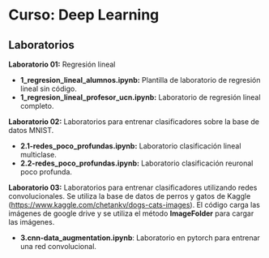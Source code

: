 # Curso: Deep Learning

## Laboratorios

**Laboratorio 01:** Regresión lineal 
*    **1_regresion_lineal_alumnos.ipynb:** Plantilla de laboratorio de regresión lineal sin código.
*    **1_regresion_lineal_profesor_ucn.ipynb:** Laboratorio de regresión lineal completo.

**Laboratorio 02:** Laboratorios para entrenar clasificadores sobre la base de datos MNIST.
*    **2.1-redes_poco_profundas.ipynb:** Laboratorio clasificación lineal multiclase.
*    **2.2-redes_poco_profundas.ipynb:** Laboratorio clasificación reuronal poco profunda.


**Laboratorio 03:** Laboratorios para entrenar clasificadores utilizando redes convolucionales. Se utiliza la base de datos de perros y gatos de Kaggle (https://www.kaggle.com/chetankv/dogs-cats-images). El código carga las imágenes de google drive y se utiliza el método **ImageFolder** para cargar las imágenes.
*    **3.cnn-data_augmentation.ipynb**: Laboratorio en pytorch para entrenar una red convolucional.
